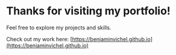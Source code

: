 # Thanks for visiting my portfolio!

Feel free to explore my projects and skills.  

Check out my work here: [https://benjaminvichel.github.io](https://benjaminvichel.github.io)


